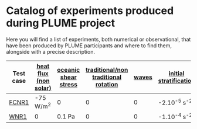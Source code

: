 # Catalog of experiments produced during PLUME project

Here you will find a list of experiments, both numerical or observational, that have been produced by PLUME participants and where to find them, alongside with a precise description.

| Test case | [heat flux (non solar)](test_cases_description/non_solar_heat_flux.md) | [oceanic shear stress](test_cases_description/oceanic_shear_stress.md)  | [traditional/non traditional rotation](test_cases_description/rotation.md)   | [waves](test_cases_description/waves.md)  | [initial stratification](test_cases_description/initial_stratification.md)  | [solar flux](test_cases_description/solar_flux.md)  | [freshwater](test_cases_description/freshwater.md)  | 
| ---------------- | ------| ---- | ---- | ---- | ---- | ---- | ---- |
| [FCNR1](test_cases_description/FCNR1.md) | -75 W/m<sup>2</sup> | 0 | 0 | 0 | -2.10<sup>-5</sup> s<sup>-2</sup> | 0 |  0 |
| [WNR1](test_cases_description/WNR1.md) | 0 | 0.1 Pa | 0 | 0 | -1.10<sup>-4</sup> s<sup>-2</sup>  | 0 |  0 |


